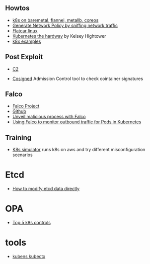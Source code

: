 ## Howtos
* [k8s on baremetal, flannel, metallb, coreos](https://www.marcolancini.it/2021/blog-kubernetes-lab-baremetal/)
* [Generate Network Policy by sniffing network traffic](https://itnext.io/generating-kubernetes-network-policies-by-sniffing-network-traffic-6d5135fe77db)
* [Flatcar linux](https://www.rkatz.xyz/post/2020-09-13-flatcar/)
* [Kubernetes the hardway](https://github.com/kelseyhightower/kubernetes-the-hard-way) by Kelsey Hightower
* [k8x examples](https://github.com/knelasevero/kubernetes-examples)


## Post Exploit
* [C2](https://github.com/cyberark/kubesploit)


* [Cosigned](https://github.com/dlorenc/cosigned) Admission Control tool to check cointainer signatures


## Falco
* [Falco Project](https://falco.org/docs/)
* [Github](https://github.com/falcosecurity/falco)
* [Unveil malicious process with Falco](https://sysdig.com/blog/unveil-processes-falco-cloud/)
* [Using Falco to monitor outbound traffic for Pods in Kubernetes](https://www.rkatz.xyz/post/2021-04-16-falco-network-monitoring/)


## Training
* [K8s simulator](https://github.com/kubernetes-simulator/simulator) runs k8s on aws and try different misconfiguration scenarios


# Etcd
* [How to modify etcd data directly](https://medium.com/flant-com/modifying-kubernetes-etcd-data-ed3d4bb42379)

# OPA
* [Top 5 k8s controls](https://blog.styra.com/blog/open-policy-agent-the-top-5-kubernetes-admission-control-policies)


# tools
* [kubens kubectx](https://github.com/ahmetb/kubectx)
